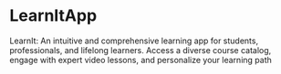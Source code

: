 # LearnItApp
LearnIt: An intuitive and comprehensive learning app for students, professionals, and lifelong learners. Access a diverse course catalog, engage with expert video lessons, and personalize your learning path
